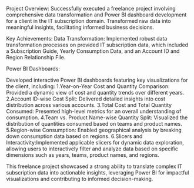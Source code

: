 Project Overview:
Successfully executed a freelance project involving comprehensive data transformation and Power BI dashboard development for a client in the IT subscription domain. Transformed raw data into meaningful insights, facilitating informed business decisions.

Key Achievements:
Data Transformation: Implemented robust data transformation processes on provided IT subscription data, which included a Subscription Guide, Yearly Consumption Data, and an Account ID and Region Relationship File.

Power BI Dashboards:

Developed interactive Power BI dashboards featuring key visualizations for the client, including:
1.Year-on-Year Cost and Quantity Comparison: Provided a dynamic view of cost and quantity trends over different years.
2.Account ID-wise Cost Split: Delivered detailed insights into cost distribution across various accounts.
3.Total Cost and Total Quantity Consumed: Presented high-level metrics for an overall understanding of consumption.
4.Team vs. Product Name-wise Quantity Split: Visualized the distribution of quantities consumed based on teams and product names.
5.Region-wise Consumption: Enabled geographical analysis by breaking down consumption data based on regions.
6.Slicers and Interactivity:Implemented applicable slicers for dynamic data exploration, allowing users to interactively filter and analyze data based on specific dimensions such as years, teams, product names, and regions.


This freelance project showcased a strong ability to translate complex IT subscription data into actionable insights, leveraging Power BI for impactful visualizations and contributing to informed decision-making.

